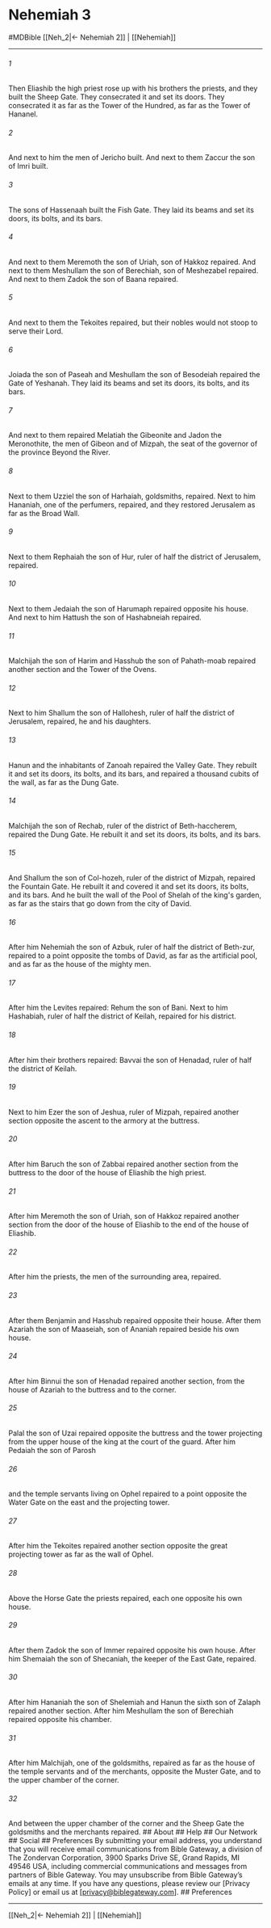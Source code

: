 # Nehemiah 3
#MDBible
[[Neh_2|← Nehemiah 2]] | [[Nehemiah]]

***






###### 1 


Then Eliashib the high priest rose up with his brothers the priests, and they built the Sheep Gate. They consecrated it and set its doors. They consecrated it as far as the Tower of the Hundred, as far as the Tower of Hananel. 





###### 2 


And next to him the men of Jericho built. And next to them Zaccur the son of Imri built. 





###### 3 


The sons of Hassenaah built the Fish Gate. They laid its beams and set its doors, its bolts, and its bars. 





###### 4 


And next to them Meremoth the son of Uriah, son of Hakkoz repaired. And next to them Meshullam the son of Berechiah, son of Meshezabel repaired. And next to them Zadok the son of Baana repaired. 





###### 5 


And next to them the Tekoites repaired, but their nobles would not stoop to serve their Lord. 





###### 6 


Joiada the son of Paseah and Meshullam the son of Besodeiah repaired the Gate of Yeshanah. They laid its beams and set its doors, its bolts, and its bars. 





###### 7 


And next to them repaired Melatiah the Gibeonite and Jadon the Meronothite, the men of Gibeon and of Mizpah, the seat of the governor of the province Beyond the River. 





###### 8 


Next to them Uzziel the son of Harhaiah, goldsmiths, repaired. Next to him Hananiah, one of the perfumers, repaired, and they restored Jerusalem as far as the Broad Wall. 





###### 9 


Next to them Rephaiah the son of Hur, ruler of half the district of Jerusalem, repaired. 





###### 10 


Next to them Jedaiah the son of Harumaph repaired opposite his house. And next to him Hattush the son of Hashabneiah repaired. 





###### 11 


Malchijah the son of Harim and Hasshub the son of Pahath-moab repaired another section and the Tower of the Ovens. 





###### 12 


Next to him Shallum the son of Hallohesh, ruler of half the district of Jerusalem, repaired, he and his daughters. 





###### 13 


Hanun and the inhabitants of Zanoah repaired the Valley Gate. They rebuilt it and set its doors, its bolts, and its bars, and repaired a thousand cubits of the wall, as far as the Dung Gate. 





###### 14 


Malchijah the son of Rechab, ruler of the district of Beth-haccherem, repaired the Dung Gate. He rebuilt it and set its doors, its bolts, and its bars. 





###### 15 


And Shallum the son of Col-hozeh, ruler of the district of Mizpah, repaired the Fountain Gate. He rebuilt it and covered it and set its doors, its bolts, and its bars. And he built the wall of the Pool of Shelah of the king's garden, as far as the stairs that go down from the city of David. 





###### 16 


After him Nehemiah the son of Azbuk, ruler of half the district of Beth-zur, repaired to a point opposite the tombs of David, as far as the artificial pool, and as far as the house of the mighty men. 





###### 17 


After him the Levites repaired: Rehum the son of Bani. Next to him Hashabiah, ruler of half the district of Keilah, repaired for his district. 





###### 18 


After him their brothers repaired: Bavvai the son of Henadad, ruler of half the district of Keilah. 





###### 19 


Next to him Ezer the son of Jeshua, ruler of Mizpah, repaired another section opposite the ascent to the armory at the buttress. 





###### 20 


After him Baruch the son of Zabbai repaired another section from the buttress to the door of the house of Eliashib the high priest. 





###### 21 


After him Meremoth the son of Uriah, son of Hakkoz repaired another section from the door of the house of Eliashib to the end of the house of Eliashib. 





###### 22 


After him the priests, the men of the surrounding area, repaired. 





###### 23 


After them Benjamin and Hasshub repaired opposite their house. After them Azariah the son of Maaseiah, son of Ananiah repaired beside his own house. 





###### 24 


After him Binnui the son of Henadad repaired another section, from the house of Azariah to the buttress and to the corner. 





###### 25 


Palal the son of Uzai repaired opposite the buttress and the tower projecting from the upper house of the king at the court of the guard. After him Pedaiah the son of Parosh 





###### 26 


and the temple servants living on Ophel repaired to a point opposite the Water Gate on the east and the projecting tower. 





###### 27 


After him the Tekoites repaired another section opposite the great projecting tower as far as the wall of Ophel. 





###### 28 


Above the Horse Gate the priests repaired, each one opposite his own house. 





###### 29 


After them Zadok the son of Immer repaired opposite his own house. After him Shemaiah the son of Shecaniah, the keeper of the East Gate, repaired. 





###### 30 


After him Hananiah the son of Shelemiah and Hanun the sixth son of Zalaph repaired another section. After him Meshullam the son of Berechiah repaired opposite his chamber. 





###### 31 


After him Malchijah, one of the goldsmiths, repaired as far as the house of the temple servants and of the merchants, opposite the Muster Gate, and to the upper chamber of the corner. 





###### 32 


And between the upper chamber of the corner and the Sheep Gate the goldsmiths and the merchants repaired. ## About ## Help ## Our Network ## Social ## Preferences By submitting your email address, you understand that you will receive email communications from Bible Gateway, a division of The Zondervan Corporation, 3900 Sparks Drive SE, Grand Rapids, MI 49546 USA, including commercial communications and messages from partners of Bible Gateway. You may unsubscribe from Bible Gateway&rsquo;s emails at any time. If you have any questions, please review our [Privacy Policy] or email us at [privacy@biblegateway.com]. ## Preferences

***

[[Neh_2|← Nehemiah 2]] | [[Nehemiah]]

